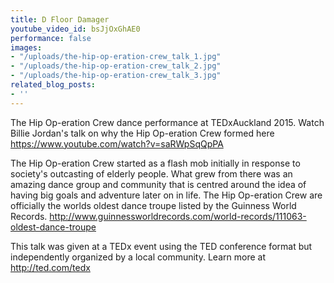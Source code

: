 ```yaml
---
title: D Floor Damager
youtube_video_id: bsJjOxGhAE0
performance: false
images:
- "/uploads/the-hip-op-eration-crew_talk_1.jpg"
- "/uploads/the-hip-op-eration-crew_talk_2.jpg"
- "/uploads/the-hip-op-eration-crew_talk_3.jpg"
related_blog_posts:
- ''
---
```


The Hip Op-eration Crew dance performance at TEDxAuckland 2015. Watch Billie Jordan's talk on why the Hip Op-eration Crew formed here https://www.youtube.com/watch?v=saRWpSqQpPA

The Hip Op-eration Crew started as a flash mob initially in response to society's outcasting of elderly people. What grew from there was an amazing dance group and community that is centred around the idea of having big goals and  adventure later on in life. The Hip Op-eration Crew are officially the worlds oldest dance troupe listed by the Guinness World Records. http://www.guinnessworldrecords.com/world-records/111063-oldest-dance-troupe

This talk was given at a TEDx event using the TED conference format but independently organized by a local community. Learn more at http://ted.com/tedx
